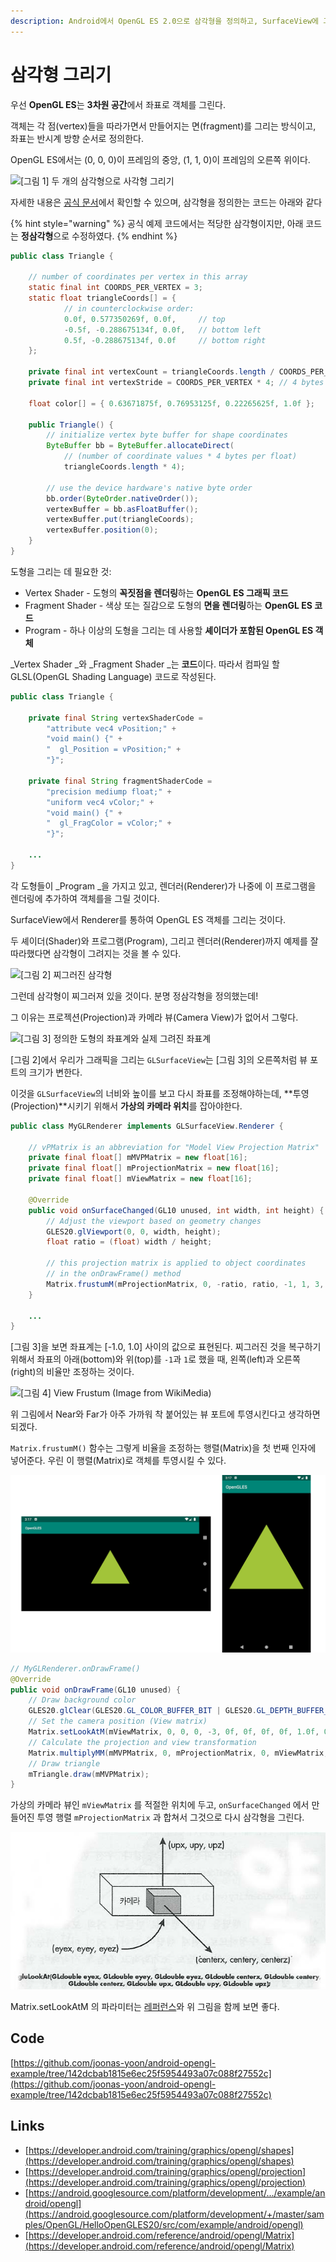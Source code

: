 ```yaml
---
description: Android에서 OpenGL ES 2.0으로 삼각형을 정의하고, SurfaceView에 그려본다.
---
```


# 삼각형 그리기

우선 **OpenGL ES**는 **3차원 공간**에서 좌표로 객체를 그린다.

객체는 각 점(vertex)들을 따라가면서 만들어지는 면(fragment)를 그리는 방식이고, 좌표는 반시계 방향 순서로 정의한다.

OpenGL ES에서는 (0, 0, 0)이 프레임의 중앙, (1, 1, 0)이 프레임의 오른쪽 위이다.

![\[그림 1\] 두 개의 삼각형으로 사각형 그리기](https://developer.android.com/images/opengl/ccw-square.png)

자세한 내용은 [공식 문서](https://developer.android.com/training/graphics/opengl/shapes)에서 확인할 수 있으며, 삼각형을 정의한는 코드는 아래와 같다

{% hint style="warning" %}
공식 예제 코드에서는 적당한 삼각형이지만, 아래 코드는 **정삼각형**으로 수정하였다.
{% endhint %}

```java
public class Triangle {

    // number of coordinates per vertex in this array
    static final int COORDS_PER_VERTEX = 3;
    static float triangleCoords[] = {
            // in counterclockwise order:
            0.0f, 0.577350269f, 0.0f,     // top
            -0.5f, -0.288675134f, 0.0f,   // bottom left
            0.5f, -0.288675134f, 0.0f     // bottom right
    };

    private final int vertexCount = triangleCoords.length / COORDS_PER_VERTEX;
    private final int vertexStride = COORDS_PER_VERTEX * 4; // 4 bytes per vertex
    
    float color[] = { 0.63671875f, 0.76953125f, 0.22265625f, 1.0f };
    
    public Triangle() {
        // initialize vertex byte buffer for shape coordinates
        ByteBuffer bb = ByteBuffer.allocateDirect(
            // (number of coordinate values * 4 bytes per float)
            triangleCoords.length * 4);
        
        // use the device hardware's native byte order
        bb.order(ByteOrder.nativeOrder());
        vertexBuffer = bb.asFloatBuffer();
        vertexBuffer.put(triangleCoords);
        vertexBuffer.position(0);
    }
}
```

도형을 그리는 데 필요한 것:

* Vertex Shader - 도형의 **꼭짓점을 렌더링**하는 **OpenGL ES 그래픽 코드**
* Fragment Shader - 색상 또는 질감으로 도형의 **면을 렌더링**하는 **OpenGL ES 코드**
* Program - 하나 이상의 도형을 그리는 데 사용할 **셰이더가 포함된 OpenGL ES 객체**

_Vertex Shader _와 _Fragment Shader _는 **코드**이다. 따라서 컴파일 할 GLSL(OpenGL Shading Language) 코드로 작성된다.

```java
public class Triangle {

    private final String vertexShaderCode =
        "attribute vec4 vPosition;" +
        "void main() {" +
        "  gl_Position = vPosition;" +
        "}";

    private final String fragmentShaderCode =
        "precision mediump float;" +
        "uniform vec4 vColor;" +
        "void main() {" +
        "  gl_FragColor = vColor;" +
        "}";

    ...
}
```

각 도형들이 _Program _을 가지고 있고, 렌더러(Renderer)가 나중에 이 프로그램을 렌더링에 추가하여 객체를을 그릴 것이다.

SurfaceView에서 Renderer를 통하여 OpenGL ES 객체를 그리는 것이다.



두 셰이더(Shader)와 프로그램(Program), 그리고 렌더러(Renderer)까지 예제를 잘 따라했다면 삼각형이 그려지는 것을 볼 수 있다.

![\[그림 2\] 찌그러진 삼각형](https://developer.android.com/images/opengl/ogl-triangle.png)

그런데 삼각형이 찌그러져 있을 것이다. 분명 정삼각형을 정의했는데!

그 이유는 프로젝션(Projection)과 카메라 뷰(Camera View)가 없어서 그렇다.

![\[그림 3\] 정의한 도형의 좌표계와 실제 그려진 좌표계](https://lh5.googleusercontent.com/AR8xyMB8s\_i4tT84QMJK27wxNZjFAPUn7NL3uRU-ApsvRHG2b2jW8g8P3rK2-CpL7su7NgBEUhXcmB2zZooJmUxa0LddhJHV9ITVy47eLVembsLXKDLkekKQ71XeFXha15OnhX0w)

\[그림 2]에서 우리가 그래픽을 그리는 `GLSurfaceView`는 \[그림 3]의 오른쪽처럼 뷰 포트의 크기가 변한다.

이것을 `GLSurfaceView`의 너비와 높이를 보고 다시 좌표를 조정해야하는데, **투영(Projection)**시키기 위해서 **가상의 카메라 위치**를 잡아야한다.

```java
public class MyGLRenderer implements GLSurfaceView.Renderer {

    // vPMatrix is an abbreviation for "Model View Projection Matrix"
    private final float[] mMVPMatrix = new float[16];
    private final float[] mProjectionMatrix = new float[16];
    private final float[] mViewMatrix = new float[16];

    @Override
    public void onSurfaceChanged(GL10 unused, int width, int height) {
        // Adjust the viewport based on geometry changes
        GLES20.glViewport(0, 0, width, height);
        float ratio = (float) width / height;

        // this projection matrix is applied to object coordinates
        // in the onDrawFrame() method
        Matrix.frustumM(mProjectionMatrix, 0, -ratio, ratio, -1, 1, 3, 7);
    }
    
    ...
}
```

\[그림 3]을 보면 좌표계는 \[-1.0, 1.0] 사이의 값으로 표현된다. 찌그러진 것을 복구하기 위해서 좌표의 아래(bottom)와 위(top)를 `-1`과 `1`로 했을 때, 왼쪽(left)과 오른쪽(right)의 비율만 조정하는 것이다.

![\[그림 4\] View Frustum (Image from WikiMedia)](https://upload.wikimedia.org/wikipedia/commons/0/02/ViewFrustum.svg)

위 그림에서 Near와 Far가 아주 가까워 착 붙어있는 뷰 포트에 투영시킨다고 생각하면 되겠다.

`Matrix.frustumM()` 함수는 그렇게 비율을 조정하는 행렬(Matrix)을 첫 번째 인자에 넣어준다. 우린 이 행렬(Matrix)로 객체를 투영시킬 수 있다.

![\[그림 5\] Apply projection and camera views](../../.gitbook/assets/OpenGL-Triangle-projection.png)

```java
// MyGLRenderer.onDrawFrame()
@Override
public void onDrawFrame(GL10 unused) {
    // Draw background color
    GLES20.glClear(GLES20.GL_COLOR_BUFFER_BIT | GLES20.GL_DEPTH_BUFFER_BIT);
    // Set the camera position (View matrix)
    Matrix.setLookAtM(mViewMatrix, 0, 0, 0, -3, 0f, 0f, 0f, 0f, 1.0f, 0.0f);
    // Calculate the projection and view transformation
    Matrix.multiplyMM(mMVPMatrix, 0, mProjectionMatrix, 0, mViewMatrix, 0);
    // Draw triangle
    mTriangle.draw(mMVPMatrix);
}
```

가상의 카메라 뷰인 `mViewMatrix` 를 적절한 위치에 두고,  `onSurfaceChanged` 에서 만들어진 투영 행렬 `mProjectionMatrix` 과 합쳐서 그것으로 다시 삼각형을 그린다.&#x20;

![\[그림 6\] 카메라의 시점](<../../.gitbook/assets/image (5).png>)

Matrix.setLookAtM 의 파라미터는 [레퍼런스](https://developer.android.com/reference/android/opengl/Matrix#setLookAtM\(float%5B%5D,%2520int,%2520float,%2520float,%2520float,%2520float,%2520float,%2520float,%2520float,%2520float,%2520float\))와 위 그림을 함께 보면 좋다.

## Code

[https://github.com/joonas-yoon/android-opengl-example/tree/142dcbab1815e6ec25f5954493a07c088f27552c](https://github.com/joonas-yoon/android-opengl-example/tree/142dcbab1815e6ec25f5954493a07c088f27552c)

## Links

* [https://developer.android.com/training/graphics/opengl/shapes](https://developer.android.com/training/graphics/opengl/shapes)
* [https://developer.android.com/training/graphics/opengl/projection](https://developer.android.com/training/graphics/opengl/projection)
* [https://android.googlesource.com/platform/development/.../example/android/opengl](https://android.googlesource.com/platform/development/+/master/samples/OpenGL/HelloOpenGLES20/src/com/example/android/opengl)
* [https://developer.android.com/reference/android/opengl/Matrix](https://developer.android.com/reference/android/opengl/Matrix)
